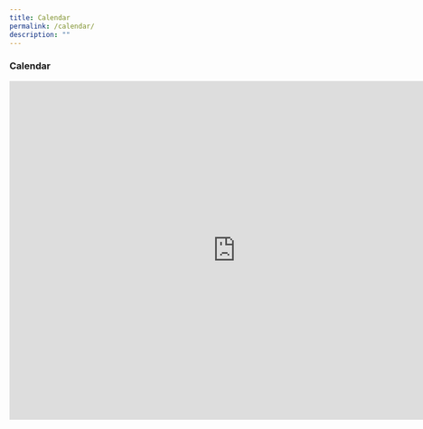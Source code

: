 ```yaml
---
title: Calendar
permalink: /calendar/
description: ""
---
```

### **Calendar**

<iframe scrolling="no" frameborder="0" height="600" width="800" style="border: 0" src="https://calendar.google.com/calendar/embed?src=ict.acsj%40acsjunior.sg&amp;ctz=Asia%2FSingapore"></iframe>